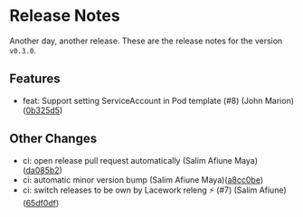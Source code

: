 # Release Notes
Another day, another release. These are the release notes for the version `v0.3.0`.

## Features
* feat: Support setting ServiceAccount in Pod template (#8) (John Marion)([0b325d5](https://github.com/lacework/terraform-kubernetes-agent/commit/0b325d5457512358b65998ba54a90e65a3ed67d6))
## Other Changes
* ci: open release pull request automatically (Salim Afiune Maya)([da085b2](https://github.com/lacework/terraform-kubernetes-agent/commit/da085b219c953d6870d2eb2efeca7acc99c7456d))
* ci: automatic minor version bump (Salim Afiune Maya)([a8cc0be](https://github.com/lacework/terraform-kubernetes-agent/commit/a8cc0be9af7a9505af9af260ed15b0ee3b0055e1))
* ci: switch releases to be own by Lacework releng ⚡ (#7) (Salim Afiune)([65df0df](https://github.com/lacework/terraform-kubernetes-agent/commit/65df0df0907019e7ad57dfcd540a245bb7c08a5a))
